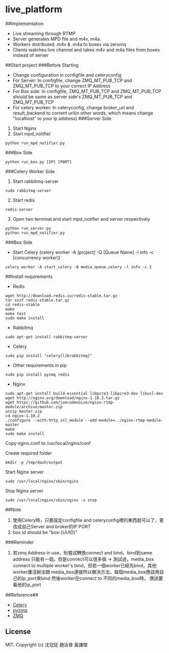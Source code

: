 # live_platform

##Implementation
- Live streaming through RTMP 
- Server generates MPD file and m4v, m4a.
- Workers distributed .m4v & .m4a to boxes via zeromq
- Clients watches live channel and takes m4v and m4a files from boxes instead of server

##Start project
###Before Starting
- Change configuration in configfile and celeryconfig
- For Server: 
In configfile, change ZMQ_MT_PUB_TCP and ZMQ_MT_PUB_TCP to your correct IP Address
- For Box side:
In configfile, ZMQ_MT_PUB_TCP and ZMQ_MT_PUB_TCP should be same as server side's ZMQ_MT_PUB_TCP and ZMQ_MT_PUB_TCP
- For celery worker:
In celeryconfig, change broker_url and result_backend to corrent url(in other words, which means change "localhost" to your ip address)
###Server Side
1. Start Nginx
2. Start mpd_notifier
```
python run_mpd_notifier.py
```
###Box Side
```
python run_box.py [IP] [PORT]
```
###Celery Worker Side
1. Start rabbitmq-server
```
sudo rabbitmq-server
```
2. Start redis
```
redis-server
```
3. Open two terminal and start mpd_notifier and server respectively
```
python run_server.py
python run_mpd_notifier.py
```

###Box Side
- Start Celery (celery worker -A [project] -Q [Queue Name] -l info -c [concurrency worker])
 
```
celery worker -A start_celery -Q media_queue,celery -l info -c 2
```

 
##Install requirements
- Redis
```
wget http://download.redis.io/redis-stable.tar.gz
tar xvzf redis-stable.tar.gz
cd redis-stable
make
make test
sudo make install
```

- Rabbitmq
```
sudo apt-get install rabbitmq-server
```

- Celery
```
sudo pip install "celery[librabbitmq]"
```

- Other requirements in pip
```
sudo pip install pyzmq redis
```

- Nginx
```
sudo apt-get install build-essential libpcre3 libpcre3-dev libssl-dev
wget http://nginx.org/download/nginx-1.10.2.tar.gz
wget https://github.com/joecodenoise/nginx-rtmp-module/archive/master.zip
unzip master.zip
cd nginx-1.10.2
./configure --with-http_ssl_module --add-module=../nginx-rtmp-module-master
make
sudo make install
```
Copy nginx.conf to /usr/local/nginx/conf

Create required folder
```
mkdir -p /tmp/dash/output
```
Start Nginx server
```
sudo /usr/local/nginx/sbin/nginx
```
Stop Nginx server
```
sudo /usr/local/nginx/sbin/nginx -s stop
```
##Note
1. 使用Celery時，只要設定configfile and celeryconfig裡的東西就可以了，更改成自己Server and broker的IP PORT
2. box id should be "box-(UUID)"

###Reminder
1. 若zmq Address in use，則嘗試轉換connect and bind，bind到same address 只能有一個，但是connect可以很多個
->  測試過，media_box connect to multiple worker's bind，但若一個worker已經先bind，其他worker護沒辦法跟
media_box連接所以解決方法，每個media_box應該用自己的ip_port來bind 然後worker在connect to 不同的media_box時，
應該要看他的ip_port

##Reference##
 * [Celery](http://docs.celeryproject.org/en/latest/index.html)
 * [pyzmq](https://pyzmq.readthedocs.io/en/latest/)
 * [ZMQ](http://zguide.zeromq.org/page:all)
 
## License
MIT. Copyright (c) 沈冠廷 趙汝晉 黃謙傑
 
